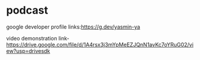 # podcast

google developer profile links:https://g.dev/yasmin-ya

video demonstration link-https://drive.google.com/file/d/1A4rsx3j3mYpMeEZJQnN1avKc7oYRuG02/view?usp=drivesdk
